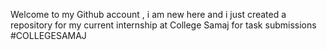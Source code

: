 Welcome to my Github account , i am new here and i just created a repository for my current internship at College Samaj for task submissions #COLLEGESAMAJ
